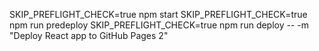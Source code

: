 SKIP_PREFLIGHT_CHECK=true npm start
SKIP_PREFLIGHT_CHECK=true npm run predeploy
SKIP_PREFLIGHT_CHECK=true npm run deploy -- -m "Deploy React app to GitHub Pages 2"

